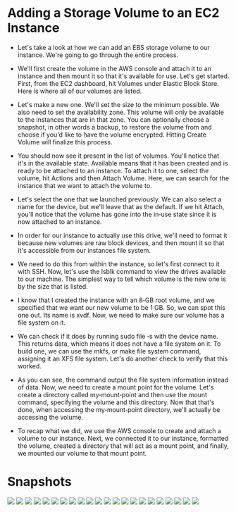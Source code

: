 # Adding a Storage Volume to an EC2 Instance #

- Let's take a look at how we can add an EBS storage volume to our instance. We're going to go through the entire process. 

- We'll first create the volume in the AWS console and attach it to an instance and then mount it so that it's available for use. Let's get started. First, from the EC2 dashboard, hit Volumes under Elastic Block Store. Here is where all of our volumes are listed. 

- Let's make a new one. We'll set the size to the minimum possible. We also need to set the availability zone. This volume will only be available to the instances that are in that zone. You can optionally choose a snapshot, in other words a backup, to restore the volume from and choose if you'd like to have the volume encrypted. Hitting Create Volume will finalize this process. 

- You should now see it present in the list of volumes. You'll notice that it's in the available state. Available means that it has been created and is ready to be attached to an instance. To attach it to one, select the volume, hit Actions and then Attach Volume. Here, we can search for the instance that we want to attach the volume to. 

- Let's select the one that we launched previously. We can also select a name for the device, but we'll leave that as the default. If we hit Attach, you'll notice that the volume has gone into the in‑use state since it is now attached to an instance. 

- In order for our instance to actually use this drive, we'll need to format it because new volumes are raw block devices, and then mount it so that it's accessible from our instances file system. 

- We need to do this from within the instance, so let's first connect to it with SSH. Now, let's use the lsblk command to view the drives available to our machine. The simplest way to tell which volume is the new one is by the size that is listed. 

- I know that I created the instance with an 8‑GB root volume, and we specified that we want our new volume to be 1 GB. So, we can spot this one out. Its name is xvdf. Now, we need to make sure our volume has a file system on it. 

- We can check if it does by running sudo file ‑s with the device name. This returns data, which means it does not have a file system on it. To build one, we can use the mkfs, or make file system command, assigning it an XFS file system. Let's do another check to verify that this worked. 

- As you can see, the command output the file system information instead of data. Now, we need to create a mount point for the volume. Let's create a directory called my‑mount‑point and then use the mount command, specifying the volume and this directory. Now that that's done, when accessing the my‑mount‑point directory, we'll actually be accessing the volume. 

- To recap what we did, we use the AWS console to create and attach a volume to our instance. Next, we connected it to our instance, formatted the volume, created a directory that will act as a mount point, and finally, we mounted our volume to that mount point.

# Snapshots #
<img src="img/img1.png"/>
<img src="img/img2.png"/>
<img src="img/img3.png"/>
<img src="img/img4.png"/>
<img src="img/img5.png"/>

<img src="img/img6.png"/>
<img src="img/img7.png"/>
<img src="img/img8.png"/>
<img src="img/img9.png"/>
<img src="img/img10.png"/>

<img src="img/img11.png"/>
<img src="img/img12.png"/>
<img src="img/img13.png"/>
<img src="img/img14.png"/>
<img src="img/img15.png"/>

<img src="img/img16.png"/>
<img src="img/img17.png"/>
<img src="img/img18.png"/>
<img src="img/img19.png"/>
<img src="img/img20.png"/>

<img src="img/img21.png"/>
<img src="img/img22.png"/>